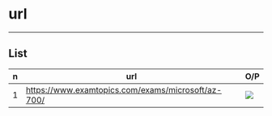 # url

---

## List
|n|url|O/P|
|-|---|---|
|1|https://www.examtopics.com/exams/microsoft/az-700/|<img src="https://i.imgur.com/tlyepra.png">|

